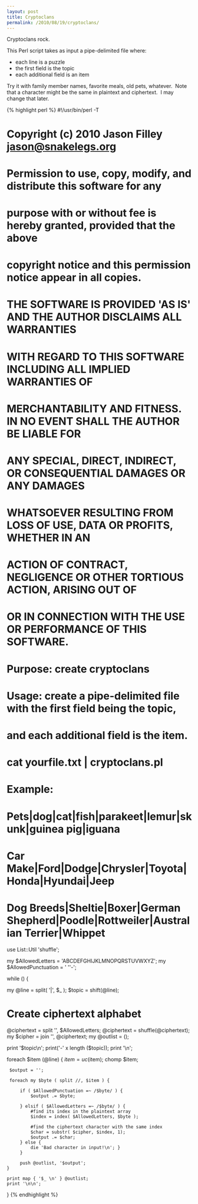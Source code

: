 ```yaml
---
layout: post
title: Cryptoclans
permalink: /2010/08/19/cryptoclans/
---
```

								
Cryptoclans rock.

This Perl script takes as input a pipe-delimited file where:

* each line is a puzzle
* the first field is the topic
* each additional field is an item

Try it with family member names, favorite meals, old pets, whatever.  Note that a character might be the same in plaintext and ciphertext.  I may change that later.

{% highlight perl %}
#!/usr/bin/perl -T

# Copyright (c) 2010 Jason Filley jason@snakelegs.org
#
# Permission to use, copy, modify, and distribute this software for any
# purpose with or without fee is hereby granted, provided that the above
# copyright notice and this permission notice appear in all copies.
#
# THE SOFTWARE IS PROVIDED 'AS IS' AND THE AUTHOR DISCLAIMS ALL WARRANTIES
# WITH REGARD TO THIS SOFTWARE INCLUDING ALL IMPLIED WARRANTIES OF
# MERCHANTABILITY AND FITNESS. IN NO EVENT SHALL THE AUTHOR BE LIABLE FOR
# ANY SPECIAL, DIRECT, INDIRECT, OR CONSEQUENTIAL DAMAGES OR ANY DAMAGES
# WHATSOEVER RESULTING FROM LOSS OF USE, DATA OR PROFITS, WHETHER IN AN
# ACTION OF CONTRACT, NEGLIGENCE OR OTHER TORTIOUS ACTION, ARISING OUT OF
# OR IN CONNECTION WITH THE USE OR PERFORMANCE OF THIS SOFTWARE.
#
# Purpose: create cryptoclans
# Usage:  create a pipe-delimited file with the first field being the topic,
#       and each additional field is the item.
# cat yourfile.txt | cryptoclans.pl
#
# Example:
# Pets|dog|cat|fish|parakeet|lemur|skunk|guinea pig|iguana
# Car Make|Ford|Dodge|Chrysler|Toyota|Honda|Hyundai|Jeep
# Dog Breeds|Sheltie|Boxer|German Shepherd|Poodle|Rottweiler|Australian Terrier|Whippet

use List::Util 'shuffle';

my $AllowedLetters = 'ABCDEFGHIJKLMNOPQRSTUVWXYZ';
my $AllowedPunctuation = ' \''-';

while (<STDIN>) {

 my @line = split( '\|', $_ );
 $topic = shift(@line);

 # Create ciphertext alphabet
 @ciphertext = split '', $AllowedLetters;
 @ciphertext = shuffle(@ciphertext);
 my $cipher = join '', @ciphertext;
 my @outlist = ();

 print '$topic\n';
 print('-' x length ($topic));
 print '\n';

 foreach $item (@line) {
     $item = uc($item);
     chomp $item;

     $output = '';

     foreach my $byte ( split //, $item ) {

         if ( $AllowedPunctuation =~ /$byte/ ) {
             $output .= $byte;

         } elsif ( $AllowedLetters =~ /$byte/ ) {
             #find its index in the plaintext array
             $index = index( $AllowedLetters, $byte );

             #find the ciphertext character with the same index
             $char = substr( $cipher, $index, 1);
             $output .= $char;
         } else {
             die 'Bad character in input!\n'; }
         }

         push @outlist, '$output';
    }

    print map { '$_ \n' } @outlist;
    print '\n\n';
}
{% endhighlight %}

